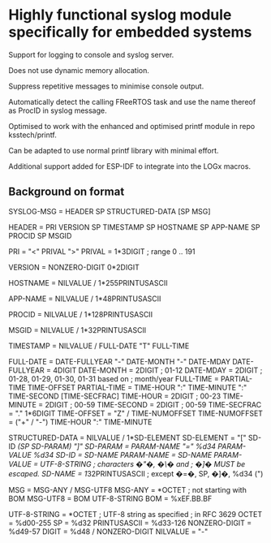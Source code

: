 # Highly functional syslog module specifically for embedded systems

Support for logging to console and syslog server.

Does not use dynamic memory allocation.

Suppress repetitive messages to minimise console output.

Automatically detect the calling FReeRTOS task and use the name thereof as ProcID in syslog message.

Optimised to work with the enhanced and optimised printf module in repo ksstech/printf.

Can be adapted to use normal printf library with minimal effort.

Additional support added for ESP-IDF to integrate into the LOGx macros.

## Background on format
 SYSLOG-MSG = HEADER SP STRUCTURED-DATA [SP MSG]

 HEADER = PRI VERSION SP TIMESTAMP SP HOSTNAME SP APP-NAME SP PROCID SP MSGID

 PRI = "<" PRIVAL ">"
	PRIVAL = 1*3DIGIT ; range 0 .. 191

 VERSION = NONZERO-DIGIT 0*2DIGIT

 HOSTNAME = NILVALUE / 1*255PRINTUSASCII

 APP-NAME = NILVALUE / 1*48PRINTUSASCII

 PROCID = NILVALUE / 1*128PRINTUSASCII

 MSGID = NILVALUE / 1*32PRINTUSASCII

 TIMESTAMP = NILVALUE / FULL-DATE "T" FULL-TIME

 FULL-DATE = DATE-FULLYEAR "-" DATE-MONTH "-" DATE-MDAY
	DATE-FULLYEAR = 4DIGIT
	DATE-MONTH = 2DIGIT ; 01-12
	DATE-MDAY = 2DIGIT ; 01-28, 01-29, 01-30, 01-31 based on ; month/year
 FULL-TIME = PARTIAL-TIME TIME-OFFSET
	PARTIAL-TIME = TIME-HOUR ":" TIME-MINUTE ":" TIME-SECOND [TIME-SECFRAC]
	TIME-HOUR = 2DIGIT ; 00-23
	TIME-MINUTE = 2DIGIT ; 00-59
	TIME-SECOND = 2DIGIT ; 00-59
	TIME-SECFRAC = "." 1*6DIGIT
	TIME-OFFSET = "Z" / TIME-NUMOFFSET
	TIME-NUMOFFSET = ("+" / "-") TIME-HOUR ":" TIME-MINUTE

 STRUCTURED-DATA = NILVALUE / 1*SD-ELEMENT
	SD-ELEMENT = "[" SD-ID *(SP SD-PARAM) "]"
	SD-PARAM = PARAM-NAME "=" %d34 PARAM-VALUE %d34
	SD-ID = SD-NAME
	PARAM-NAME = SD-NAME
	PARAM-VALUE = UTF-8-STRING ; characters �"�, �\� and ; �]� MUST be escaped.
	SD-NAME = 1*32PRINTUSASCII ; except �=�, SP, �]�, %d34 (")

 MSG = MSG-ANY / MSG-UTF8
 MSG-ANY = *OCTET ; not starting with BOM
 MSG-UTF8 = BOM UTF-8-STRING
 BOM = %xEF.BB.BF

UTF-8-STRING = *OCTET ; UTF-8 string as specified ; in RFC 3629
 OCTET = %d00-255
 SP = %d32
 PRINTUSASCII = %d33-126
 NONZERO-DIGIT = %d49-57
 DIGIT = %d48 / NONZERO-DIGIT
 NILVALUE = "-"
